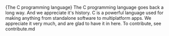 {The C programming language}
The C programming language goes back a long way. And we appreciate it's history.
C is a powerful language used for making anything from standalone software to multiplatform apps.
We appreciate it very much, and are glad to have it in here.
To contribute, see contribute.md
